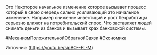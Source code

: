 Это Некоторое начальное изменение которое вызывает процесс который в свою очередь сильно усиливающий это начальное изменение. Например снижение инвестиций и рост безработицы серьезно влияют на потребительский спрос. Что заставляет людей снимать деньги из банков и вызывает крах банковской системы.

#МеханизмПоложительнойОбратнойСвязи #Экономика 


Источник: (https://youtu.be/sipBO--FL-M)
